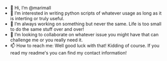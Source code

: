 - 👋 Hi, I’m @marimall
- 👀 I’m interested in writing python scripts of whatever usage as long as it is interting or truly useful.
- 🌱 I’m always working on something but never the same. Life is too small to do the same stuff over and over!
- 💞️ I’m looking to collaborate on whatever issue you might have that can challenge me or you really need it.
- 📫 How to reach me: Well good luck with that! Kidding of course. If you read my readme's you can find my contact information!

<!---
marimall/marimall is a ✨ special ✨ repository because its `README.md` (this file) appears on your GitHub profile.
You can click the Preview link to take a look at your changes.
--->
